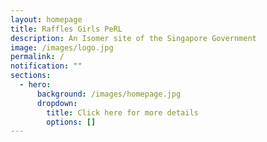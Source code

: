 ```yaml
---
layout: homepage
title: Raffles Girls PeRL
description: An Isomer site of the Singapore Government
image: /images/logo.jpg
permalink: /
notification: ""
sections:
  - hero:
      background: /images/homepage.jpg
      dropdown:
        title: Click here for more details
        options: []
---
```


